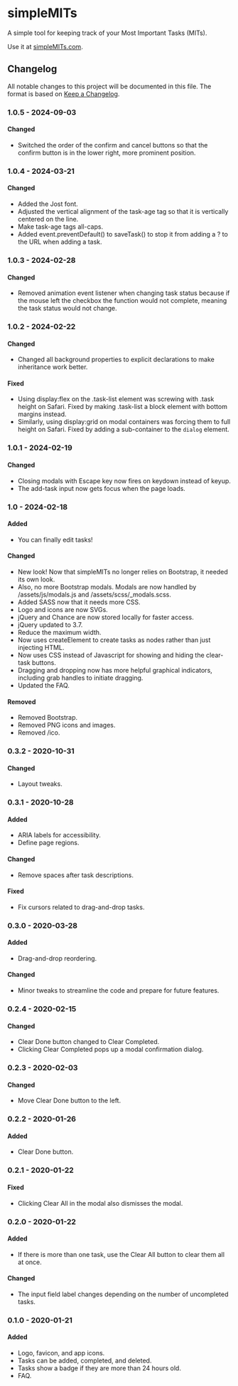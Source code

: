 # simpleMITs

A simple tool for keeping track of your Most Important Tasks (MITs).

Use it at [simpleMITs.com](https://simplemits.com).


## Changelog

All notable changes to this project will be documented in this file. The format
is based on [Keep a Changelog](https://keepachangelog.com/en/1.0.0/).

### 1.0.5 - 2024-09-03

#### Changed
- Switched the order of the confirm and cancel buttons so that the confirm button is in the lower right, more prominent position.


### 1.0.4 - 2024-03-21

#### Changed
- Added the Jost font.
- Adjusted the vertical alignment of the task-age tag so that it is vertically centered on the line.
- Make task-age tags all-caps.
- Added event.preventDefault() to saveTask() to stop it from adding a ? to the URL when adding a task.


### 1.0.3 - 2024-02-28

#### Changed
- Removed animation event listener when changing task status because if the mouse left the checkbox the function would not complete, meaning the task status would not change.


### 1.0.2 - 2024-02-22

#### Changed
- Changed all background properties to explicit declarations to make inheritance work better.

#### Fixed
- Using display:flex on the .task-list element was screwing with .task height on Safari. Fixed by making .task-list a block element with bottom margins instead.
- Similarly, using display:grid on modal containers was forcing them to full height on Safari. Fixed by adding a sub-container to the `dialog` element.


### 1.0.1 - 2024-02-19

#### Changed
- Closing modals with Escape key now fires on keydown instead of keyup.
- The add-task input now gets focus when the page loads.


### 1.0 - 2024-02-18

#### Added
- You can finally edit tasks!

#### Changed
- New look! Now that simpleMITs no longer relies on Bootstrap, it needed its own look.
- Also, no more Bootstrap modals. Modals are now handled by /assets/js/modals.js and /assets/scss/_modals.scss.
- Added SASS now that it needs more CSS.
- Logo and icons are now SVGs.
- jQuery and Chance are now stored locally for faster access.
- jQuery updated to 3.7.
- Reduce the maximum width.
- Now uses createElement to create tasks as nodes rather than just injecting HTML.
- Now uses CSS instead of Javascript for showing and hiding the clear-task buttons.
- Dragging and dropping now has more helpful graphical indicators, including grab handles to initiate dragging.
- Updated the FAQ.

#### Removed
- Removed Bootstrap.
- Removed PNG icons and images.
- Removed /ico.


### 0.3.2 - 2020-10-31

#### Changed
- Layout tweaks.


### 0.3.1 - 2020-10-28

#### Added
- ARIA labels for accessibility.
- Define page regions.

#### Changed
- Remove spaces after task descriptions.

#### Fixed
- Fix cursors related to drag-and-drop tasks.


### 0.3.0 - 2020-03-28

#### Added
- Drag-and-drop reordering.

#### Changed
- Minor tweaks to streamline the code and prepare for future features.


### 0.2.4 - 2020-02-15

#### Changed
- Clear Done button changed to Clear Completed.
- Clicking Clear Completed pops up a modal confirmation dialog.


### 0.2.3 - 2020-02-03

#### Changed
- Move Clear Done button to the left.


### 0.2.2 - 2020-01-26

#### Added
- Clear Done button.


### 0.2.1 - 2020-01-22

#### Fixed
- Clicking Clear All in the modal also dismisses the modal.


### 0.2.0 - 2020-01-22

#### Added
- If there is more than one task, use the Clear All button to clear them all at once.

#### Changed
- The input field label changes depending on the number of uncompleted tasks.


### 0.1.0 - 2020-01-21

#### Added
- Logo, favicon, and app icons.
- Tasks can be added, completed, and deleted.
- Tasks show a badge if they are more than 24 hours old.
- FAQ.
